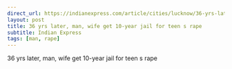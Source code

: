 ```yaml
---
direct_url: https://indianexpress.com/article/cities/lucknow/36-yrs-later-man-wife-get-10-year-jail-for-teens-rape-8341410/
layout: post
title: 36 yrs later, man, wife get 10-year jail for teen s rape
subtitle: Indian Express
tags: [man, rape]
---
```


36 yrs later, man, wife get 10-year jail for teen s rape